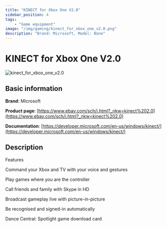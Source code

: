 ```yaml
---
title: "KINECT for Xbox One V2.0"
sidebar_position: 4
tags:
    - "Game equipment"
image: "/img/gaming/kinect_for_xbox_one_v2.0.png"
description: "Brand: Microsoft, Model: None"
---
```

# KINECT for Xbox One V2.0

![kinect_for_xbox_one_v2.0](/img/gaming/kinect_for_xbox_one_v2.0.png)

## Basic information

**Brand**: Microsoft

**Product page**: [https://www.ebay.com/sch/i.html?_nkw=kinect%202.0](https://www.ebay.com/sch/i.html?_nkw=kinect%202.0)

**Documentation**: [https://developer.microsoft.com/en-us/windows/kinect/](https://developer.microsoft.com/en-us/windows/kinect/)

## Description

Features

Command your Xbox and TV with your voice and gestures

Play games where you are the controller

Call friends and family with Skype in HD

Broadcast gameplay live with picture\-in\-picture

Be recognised and signed\-in automatically

Dance Central: Spotlight game download card

